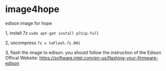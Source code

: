 # image4hope
edison image for hope

1, install 7z
`sudo apt-get install p7zip-full`

2, uncompress
`7z x toFlash.7z.001`

3, flash the image to edison. you should follow the instruction of the Edison Offical Website: https://software.intel.com/en-us/flashing-your-firmware-edison
